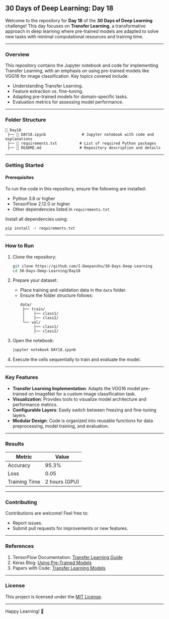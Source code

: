 ## **30 Days of Deep Learning: Day 18**  

Welcome to the repository for **Day 18** of the **30 Days of Deep Learning** challenge! This day focuses on **Transfer Learning**, a transformative approach in deep learning where pre-trained models are adapted to solve new tasks with minimal computational resources and training time.  

---

### **Overview**  

This repository contains the Jupyter notebook and code for implementing Transfer Learning, with an emphasis on using pre-trained models like VGG16 for image classification. Key topics covered include:  
- Understanding Transfer Learning.  
- Feature extraction vs. fine-tuning.  
- Adapting pre-trained models for domain-specific tasks.  
- Evaluation metrics for assessing model performance.  

---

### **Folder Structure**  

```plaintext  
📂 Day18  
 ├── 📄 DAY18.ipynb                # Jupyter notebook with code and explanations  
 ├── 📄 requirements.txt          # List of required Python packages  
 ├── 📄 README.md                 # Repository description and details  
```  

---

### **Getting Started**  

#### **Prerequisites**  
To run the code in this repository, ensure the following are installed:  
- Python 3.8 or higher  
- TensorFlow 2.12.0 or higher  
- Other dependencies listed in `requirements.txt`  

Install all dependencies using:  
```bash  
pip install -r requirements.txt  
```  

---

### **How to Run**  

1. Clone the repository:  
   ```bash  
   git clone https://github.com/I-Deepanshu/30-Days-Deep-Learning  
   cd 30-Days-Deep-Learning/Day18  
   ```  

2. Prepare your dataset:  
   - Place training and validation data in the `data` folder.  
   - Ensure the folder structure follows:  
     ```plaintext  
     data/  
      ├── train/  
      │    ├── class1/  
      │    ├── class2/  
      └── val/  
           ├── class1/  
           ├── class2/  
     ```  

3. Open the notebook:  
   ```bash  
   jupyter notebook DAY18.ipynb  
   ```  

4. Execute the cells sequentially to train and evaluate the model.  

---

### **Key Features**  

- **Transfer Learning Implementation**: Adapts the VGG16 model pre-trained on ImageNet for a custom image classification task.  
- **Visualization**: Provides tools to visualize model architecture and performance metrics.  
- **Configurable Layers**: Easily switch between freezing and fine-tuning layers.  
- **Modular Design**: Code is organized into reusable functions for data preprocessing, model training, and evaluation.  

---

### **Results**  

| **Metric**      | **Value**       |  
|------------------|-----------------|  
| Accuracy         | 95.3%          |  
| Loss             | 0.05           |  
| Training Time    | 2 hours (GPU)  |  

---


### **Contributing**  

Contributions are welcome! Feel free to:  
- Report issues.  
- Submit pull requests for improvements or new features.  

---

### **References**  

1. TensorFlow Documentation: [Transfer Learning Guide](https://www.tensorflow.org/tutorials/images/transfer_learning)  
2. Keras Blog: [Using Pre-Trained Models](https://keras.io/guides/transfer_learning/)  
3. Papers with Code: [Transfer Learning Models](https://paperswithcode.com/pretrained-models)  

---

### **License**  

This project is licensed under the [MIT License](LICENSE).  

---

Happy Learning! 🚀  
